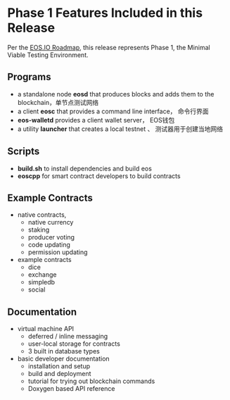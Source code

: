 # Phase 1 Features Included in this Release

Per the [EOS.IO Roadmap](https://github.com/EOSIO/Documentation/blob/master/Roadmap.md), this release represents Phase 1, the Minimal Viable Testing Environment.

## Programs

- a standalone node **eosd** that produces blocks and adds them to the blockchain，单节点测试网络
- a client **eosc** that provides a command line interface， 命令行界面
- **eos-walletd** provides a client wallet server，  EOS钱包
- a utility **launcher** that creates a local testnet 、 测试器用于创建当地网络



## Scripts

- **build.sh** to install dependencies and build eos
- **eoscpp** for smart contract developers to build contracts

## Example Contracts

- native contracts,
  - native currency
  - staking
  - producer voting
  - code updating
  - permission updating
- example contracts
  - dice
  - exchange
  - simpledb
  - social

## Documentation

- virtual machine API
  - deferred / inline messaging
  - user-local storage for contracts
  - 3 built in database types
- basic developer documentation
  - installation and setup
  - build and deployment
  - tutorial for trying out blockchain commands
  - Doxygen based API reference